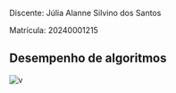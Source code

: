 
Discente: Júlia Alanne Silvino dos Santos

Matrícula: 20240001215

## Desempenho de algoritmos


![v](video)

